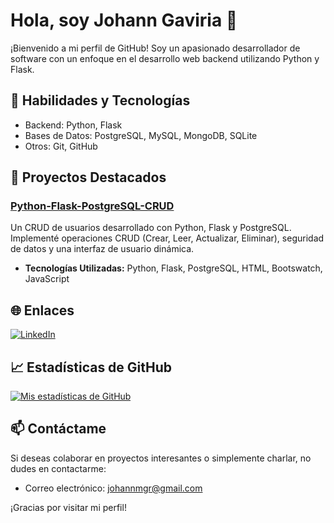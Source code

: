 # Hola, soy Johann Gaviria 👋

¡Bienvenido a mi perfil de GitHub! Soy un apasionado desarrollador de software con un enfoque en el desarrollo web backend utilizando Python y Flask.

## 🚀 Habilidades y Tecnologías

- Backend: Python, Flask
- Bases de Datos: PostgreSQL, MySQL, MongoDB, SQLite
- Otros: Git, GitHub

## 💼 Proyectos Destacados

### [Python-Flask-PostgreSQL-CRUD](https://github.com/JohannGaviria/Python-Flask-PostgreSQL-CRUD)

Un CRUD de usuarios desarrollado con Python, Flask y PostgreSQL. Implementé operaciones CRUD (Crear, Leer, Actualizar, Eliminar), seguridad de datos y una interfaz de usuario dinámica.

- **Tecnologías Utilizadas:** Python, Flask, PostgreSQL, HTML, Bootswatch, JavaScript

## 🌐 Enlaces

[![LinkedIn](https://img.shields.io/badge/-LinkedIn-blue?style=flat-square&logo=linkedin&logoColor=white)](www.linkedin.com/in/johanngaviria)

## 📈 Estadísticas de GitHub

[![Mis estadísticas de GitHub](https://github-readme-stats.vercel.app/api?username=JohannGaviria&show_icons=true&theme=dark)](https://github.com/JohannGaviria)

## 📫 Contáctame

Si deseas colaborar en proyectos interesantes o simplemente charlar, no dudes en contactarme:

- Correo electrónico: johannmgr@gmail.com

¡Gracias por visitar mi perfil!
